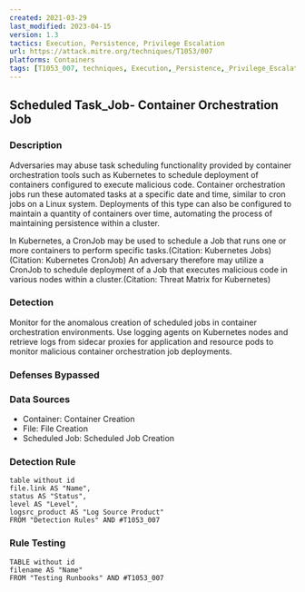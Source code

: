 ```yaml
---
created: 2021-03-29
last_modified: 2023-04-15
version: 1.3
tactics: Execution, Persistence, Privilege Escalation
url: https://attack.mitre.org/techniques/T1053/007
platforms: Containers
tags: [T1053_007, techniques, Execution,_Persistence,_Privilege_Escalation]
---
```


## Scheduled Task_Job- Container Orchestration Job

### Description

Adversaries may abuse task scheduling functionality provided by container orchestration tools such as Kubernetes to schedule deployment of containers configured to execute malicious code. Container orchestration jobs run these automated tasks at a specific date and time, similar to cron jobs on a Linux system. Deployments of this type can also be configured to maintain a quantity of containers over time, automating the process of maintaining persistence within a cluster.

In Kubernetes, a CronJob may be used to schedule a Job that runs one or more containers to perform specific tasks.(Citation: Kubernetes Jobs)(Citation: Kubernetes CronJob) An adversary therefore may utilize a CronJob to schedule deployment of a Job that executes malicious code in various nodes within a cluster.(Citation: Threat Matrix for Kubernetes)

### Detection

Monitor for the anomalous creation of scheduled jobs in container orchestration environments. Use logging agents on Kubernetes nodes and retrieve logs from sidecar proxies for application and resource pods to monitor malicious container orchestration job deployments. 

### Defenses Bypassed



### Data Sources

  - Container: Container Creation
  -  File: File Creation
  -  Scheduled Job: Scheduled Job Creation
### Detection Rule

```dataview
table without id
file.link AS "Name",
status AS "Status",
level AS "Level",
logsrc_product AS "Log Source Product"
FROM "Detection Rules" AND #T1053_007
```

### Rule Testing

```dataview
TABLE without id
filename AS "Name"
FROM "Testing Runbooks" AND #T1053_007
```
